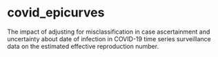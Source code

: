 # covid_epicurves
The impact of adjusting for misclassification in case ascertainment and uncertainty about date of infection in COVID-19 time series surveillance data on the estimated effective reproduction number.
